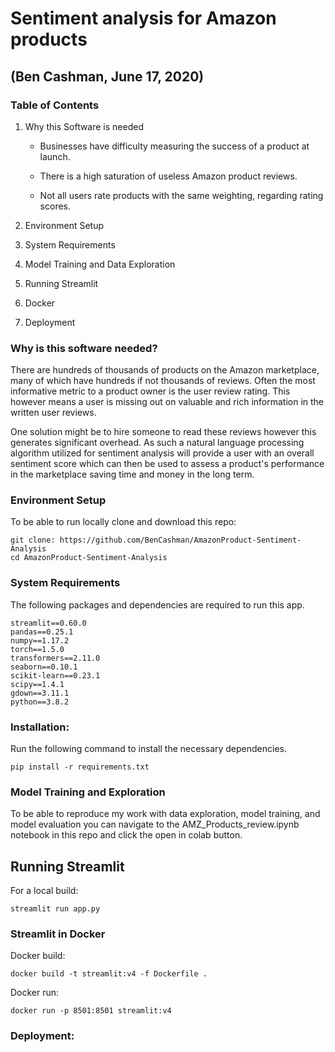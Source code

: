 # Sentiment analysis for Amazon products
## (Ben Cashman, June 17, 2020)
### Table of Contents
1. Why this Software is needed

   * Businesses have difficulty measuring the success of a product at          launch.

   * There is a high saturation of useless Amazon product reviews.

   * Not all users rate products with the same weighting, regarding rating scores.  
2. Environment Setup
3. System Requirements
4. Model Training and Data Exploration
5. Running Streamlit
6. Docker
7. Deployment

### Why is this software needed?
There are hundreds of thousands of products on the Amazon marketplace,  many of which have hundreds if not thousands of reviews. Often the most informative metric to a product owner is the user review rating. This however means a user is missing out on valuable and rich information in the written user reviews.

One solution might be to hire someone to read these reviews however this generates significant overhead. As such a natural language processing algorithm utilized for sentiment analysis will provide a user with an overall sentiment score which can then be used to assess a product's performance in the marketplace saving time and money in the long term.  
### Environment Setup
To be able to run locally clone and download this repo:
```
git clone: https://github.com/BenCashman/AmazonProduct-Sentiment-Analysis
cd AmazonProduct-Sentiment-Analysis
```
### System Requirements

The following packages and dependencies are required to run this app.

```
streamlit==0.60.0
pandas==0.25.1
numpy==1.17.2
torch==1.5.0
transformers==2.11.0
seaborn==0.10.1
scikit-learn==0.23.1  
scipy==1.4.1
gdown==3.11.1
python==3.8.2
```

### Installation:
Run the following command to install the necessary dependencies.

`pip install -r requirements.txt`
### Model Training and Exploration
To be able to reproduce my work with data exploration, model training, and model evaluation you can navigate to the AMZ_Products_review.ipynb notebook in this repo and click the open in colab button.
## Running Streamlit
For a local build:

`streamlit run app.py`

### Streamlit in Docker
Docker build:

`docker build -t streamlit:v4 -f Dockerfile .`

Docker run:

`docker run -p 8501:8501 streamlit:v4`
### Deployment:

